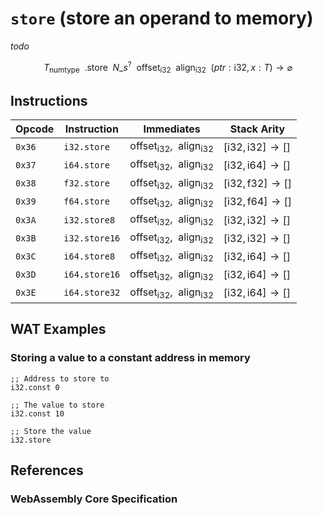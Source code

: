 
# `store` (store an operand to memory)

_todo_

$$
T_\mathsf{numtype}
\enspace .\mathsf{store}
\enspace N\_s^?
\enspace \mathsf{offset}_\mathsf{i32}
\enspace \mathsf{align}_\mathsf{i32}
\enspace (ptr: \mathsf{i32}, x: T) \to \varnothing
$$



## Instructions

| Opcode | Instruction    | Immediates    | Stack Arity |
|--------|----------------|---------------|-------------|
| `0x36` | `i32.store`    | $\mathsf{offset}_\mathsf{i32}, \enspace \mathsf{align}_\mathsf{i32}$ | $[ \mathsf{i32}, \mathsf{i32} ] \to [ ]$ |
| `0x37` | `i64.store`    | $\mathsf{offset}_\mathsf{i32}, \enspace \mathsf{align}_\mathsf{i32}$ | $[ \mathsf{i32}, \mathsf{i64} ] \to [ ]$ |
| `0x38` | `f32.store`    | $\mathsf{offset}_\mathsf{i32}, \enspace \mathsf{align}_\mathsf{i32}$ | $[ \mathsf{i32}, \mathsf{f32} ] \to [ ]$ |
| `0x39` | `f64.store`    | $\mathsf{offset}_\mathsf{i32}, \enspace \mathsf{align}_\mathsf{i32}$ | $[ \mathsf{i32}, \mathsf{f64} ] \to [ ]$ |
| `0x3A` | `i32.store8`   | $\mathsf{offset}_\mathsf{i32}, \enspace \mathsf{align}_\mathsf{i32}$ | $[ \mathsf{i32}, \mathsf{i32} ] \to [ ]$ |
| `0x3B` | `i32.store16`  | $\mathsf{offset}_\mathsf{i32}, \enspace \mathsf{align}_\mathsf{i32}$ | $[ \mathsf{i32}, \mathsf{i32} ] \to [ ]$ |
| `0x3C` | `i64.store8`   | $\mathsf{offset}_\mathsf{i32}, \enspace \mathsf{align}_\mathsf{i32}$ | $[ \mathsf{i32}, \mathsf{i64} ] \to [ ]$ |
| `0x3D` | `i64.store16`  | $\mathsf{offset}_\mathsf{i32}, \enspace \mathsf{align}_\mathsf{i32}$ | $[ \mathsf{i32}, \mathsf{i64} ] \to [ ]$ |
| `0x3E` | `i64.store32`  | $\mathsf{offset}_\mathsf{i32}, \enspace \mathsf{align}_\mathsf{i32}$ | $[ \mathsf{i32}, \mathsf{i64} ] \to [ ]$ |



## WAT Examples

### Storing a value to a constant address in memory

```wasm
;; Address to store to
i32.const 0

;; The value to store
i32.const 10

;; Store the value
i32.store
```



## References

### WebAssembly Core Specification

[^§2.4.7]: _Structure, Memory Instructions_ - <https://www.w3.org/TR/wasm-core-2/syntax/instructions.html#memory-instructions>
[^§4.4.7-store]: _Execution, Memory Instructions, store_ - <https://www.w3.org/TR/wasm-core-2/exec/instructions.html#exec-store>
